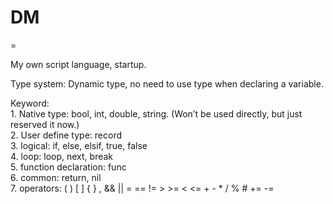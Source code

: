 <h1 id="dm">DM</h1>

<p>=</p>

<p>My own script language, startup.</p>

<p>Type system: Dynamic type, no need to use type when declaring a variable.</p>

<p>Keyword: <br>
1. Native type: bool, int, double, string. (Won’t be used directly, but just reserved it now.) <br>
2. User define type: record <br>
3. logical: if, else, elsif, true, false <br>
4. loop: loop, next, break <br>
5. function declaration: func <br>
6. common: return, nil <br>
7. operators: ( ) [ ] { } , &amp;&amp; || = == != &gt; &gt;= &lt; &lt;= + - * / % # += -= </p>


